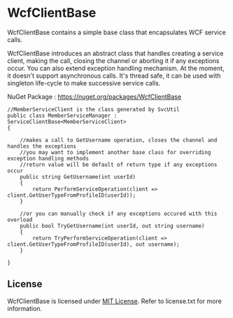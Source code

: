 WcfClientBase
=============
WcfClientBase contains a simple base class that encapsulates WCF service calls.

WcfClientBase introduces an abstract class that handles creating a service client, making the call, closing the channel or aborting it if any exceptions occur. You can also extend exception handling mechanism. At the moment, it doesn't support asynchronous calls. It's thread safe, it can be used with singleton life-cycle to make successive service calls.

NuGet Package : https://nuget.org/packages/WcfClientBase




    //MemberServiceClient is the class generated by SvcUtil
    public class MemberServiceManager : ServiceClientBase<MemberServiceClient>
    {
        
        //makes a call to GetUsername operation, closes the channel and handles the exceptions
        //you may want to implement another base class for overriding exception handling methods
        //return value will be default of return type if any exceptions occur
        public string GetUsername(int userId)
        {
            return PerformServiceOperation(client => client.GetUserTypeFromProfileID(userId));
        }

        //or you can manually check if any exceptions occured with this overload
        public bool TryGetUsername(int userId, out string username)
        {
            return TryPerformServiceOperation(client => client.GetUserTypeFromProfileID(userId), out username);
        }

    }
	
## License

WcfClientBase is licensed under [MIT License](http://opensource.org/licenses/MIT "Read more about the MIT license form"). Refer to license.txt for more information.